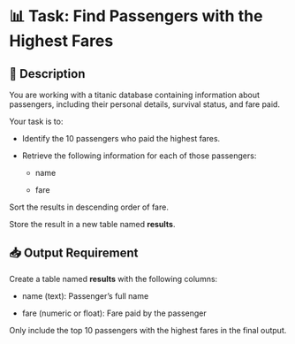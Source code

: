 # 📊 Task: Find Passengers with the Highest Fares

## 🧾 Description

You are working with a titanic database containing information about passengers, including their personal details, survival status, and fare paid.

Your task is to:

- Identify the 10 passengers who paid the highest fares.

- Retrieve the following information for each of those passengers:

    - name

    - fare

Sort the results in descending order of fare.

Store the result in a new table named **results**.

## 📥 Output Requirement

Create a table named **results** with the following columns:

- name (text): Passenger’s full name

- fare (numeric or float): Fare paid by the passenger

Only include the top 10 passengers with the highest fares in the final output.

